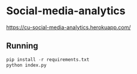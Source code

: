 # Social-media-analytics
https://cu-social-media-analytics.herokuapp.com/

## Running
```python
pip install -r requirements.txt 
python index.py 
```
